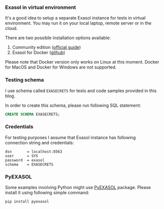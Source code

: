 ### Exasol in virtual environment

It's a good idea to setup a separate Exasol instance for tests in virtual environment. You may run it on your local laptop, remote server or in the cloud.

There are two possible installation options available:

1. Community edition ([official guide](https://docs.exasol.com/get_started/tryexasol/communityedition.htm))
2. Exasol for Docker ([github](https://github.com/exasol/docker-db))

Please note that Docker version only works on Linux at this moment. Docker for MacOS and Docker for Windows are not supported.

### Testing schema

I use schema called `EXASECRETS` for tests and code samples provided in this blog.

In order to create this schema, please run following SQL statement:

```sql
CREATE SCHEMA EXASECRETS;
```

### Credentials

For testing purposes I assume that Exasol instance has following connection string and credentials:

```
dsn       = localhost:8563
user      = SYS
password  = exasol
schema    = EXASECRETS
```

### PyEXASOL

Some examples involving Python might use [PyEXASOL](https://github.com/badoo/pyexasol) package. Please install it using following simple command:

```
pip install pyexasol
```
